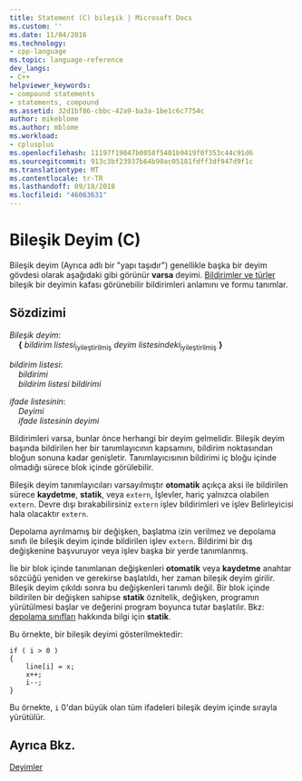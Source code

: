 ```yaml
---
title: Statement (C) bileşik | Microsoft Docs
ms.custom: ''
ms.date: 11/04/2016
ms.technology:
- cpp-language
ms.topic: language-reference
dev_langs:
- C++
helpviewer_keywords:
- compound statements
- statements, compound
ms.assetid: 32d1bf86-cbbc-42a9-ba3a-1be1c6c7754c
author: mikeblome
ms.author: mblome
ms.workload:
- cplusplus
ms.openlocfilehash: 11197f19047b0058f5401b9419f0f353c44c91d6
ms.sourcegitcommit: 913c3bf23937b64b90ac05181fdff3df947d9f1c
ms.translationtype: MT
ms.contentlocale: tr-TR
ms.lasthandoff: 09/18/2018
ms.locfileid: "46063631"
---
```

# <a name="compound-statement-c"></a>Bileşik Deyim (C)

Bileşik deyim (Ayrıca adlı bir "yapı taşıdır") genellikle başka bir deyim gövdesi olarak aşağıdaki gibi görünür **varsa** deyimi. [Bildirimler ve türler](../c-language/declarations-and-types.md) bileşik bir deyimin kafası görünebilir bildirimleri anlamını ve formu tanımlar.

## <a name="syntax"></a>Sözdizimi

*Bileşik deyim*:<br/>
&nbsp;&nbsp;&nbsp;&nbsp;**{** *bildirim listesi*<sub>iyileştirilmiş</sub> *deyim listesindeki*<sub>iyileştirilmiş</sub> **}**

*bildirim listesi*:<br/>
&nbsp;&nbsp;&nbsp;&nbsp;*bildirimi*<br/>
&nbsp;&nbsp;&nbsp;&nbsp;*bildirim listesi* *bildirimi*

*ifade listesinin*:<br/>
&nbsp;&nbsp;&nbsp;&nbsp;*Deyimi*<br/>
&nbsp;&nbsp;&nbsp;&nbsp;*ifade listesinin* *deyimi*

Bildirimleri varsa, bunlar önce herhangi bir deyim gelmelidir. Bileşik deyim başında bildirilen her bir tanımlayıcının kapsamını, bildirim noktasından bloğun sonuna kadar genişletir. Tanımlayıcısının bildirimi iç bloğu içinde olmadığı sürece blok içinde görülebilir.

Bileşik deyim tanımlayıcıları varsayılmıştır **otomatik** açıkça aksi ile bildirilen sürece **kaydetme**, **statik**, veya `extern`, İşlevler, hariç yalnızca olabilen `extern`. Devre dışı bırakabilirsiniz `extern` işlev bildirimleri ve işlev Belirleyicisi hala olacaktır `extern`.

Depolama ayrılmamış bir değişken, başlatma izin verilmez ve depolama sınıfı ile bileşik deyim içinde bildirilen işlev `extern`. Bildirimi bir dış değişkenine başvuruyor veya işlev başka bir yerde tanımlanmış.

İle bir blok içinde tanımlanan değişkenleri **otomatik** veya **kaydetme** anahtar sözcüğü yeniden ve gerekirse başlatıldı, her zaman bileşik deyim girilir. Bileşik deyim çıkıldı sonra bu değişkenleri tanımlı değil. Bir blok içinde bildirilen bir değişken sahipse **statik** öznitelik, değişken, programın yürütülmesi başlar ve değerini program boyunca tutar başlatılır. Bkz: [depolama sınıfları](../c-language/c-storage-classes.md) hakkında bilgi için **statik**.

Bu örnekte, bir bileşik deyimi gösterilmektedir:

```
if ( i > 0 )
{
    line[i] = x;
    x++;
    i--;
}
```

Bu örnekte, `i` 0'dan büyük olan tüm ifadeleri bileşik deyim içinde sırayla yürütülür.

## <a name="see-also"></a>Ayrıca Bkz.

[Deyimler](../c-language/statements-c.md)